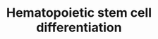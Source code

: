 ---
annotations:
- id: PW:0000512
  parent: signaling pathway
  type: Pathway Ontology
  value: Interleukin mediated signaling pathway
- id: CL:0002246
  parent: native cell
  type: Cell Type Ontology
  value: peripheral blood stem cell
authors:
- Mkutmon
- Eweitz
description: Growth factors and miRNA regulating differentiation of hematopoietic
  stem cells (HSC) to various blood-related cell types. Note that myeloblasts branch
  off separately from erythrocytes and megakaryocytes. Adapted from an open access
  image attributed to ZooFari and Mikael Häggström (http://en.wikipedia.org/wiki/User:Mikael_H%C3%A4ggstr%C3%B6m/Gallery#Medical_collaborations)
  and augmented from literature and NHLBI Progenitor Cell Biology Consortium (PCBC)
  collaborators.
last-edited: 2021-05-21
organisms:
- Bos taurus
redirect_from:
- /index.php/Pathway:WP3174
- /instance/WP3174
revision: null
schema-jsonld:
- '@context': https://schema.org/
  '@id': https://wikipathways.github.io/pathways/WP3174.html
  '@type': Dataset
  creator:
    '@type': Organization
    name: WikiPathways
  description: Growth factors and miRNA regulating differentiation of hematopoietic
    stem cells (HSC) to various blood-related cell types. Note that myeloblasts branch
    off separately from erythrocytes and megakaryocytes. Adapted from an open access
    image attributed to ZooFari and Mikael Häggström (http://en.wikipedia.org/wiki/User:Mikael_H%C3%A4ggstr%C3%B6m/Gallery#Medical_collaborations)
    and augmented from literature and NHLBI Progenitor Cell Biology Consortium (PCBC)
    collaborators.
  keywords:
  - ABO
  - ACVR1B
  - CBFA2T3
  - CD235a
  - CD34
  - CDH1
  - CIITA
  - CRLF3
  - CSF1
  - CSF2
  - CSF3
  - CXCR4
  - EGF
  - ELF1
  - EPO
  - F2R
  - FLI1
  - FOS
  - FOSB
  - GATA1
  - GATA2
  - GATA5
  - GP9
  - HES6
  - HEXIM1
  - HEXIM2
  - HLF
  - HMGN5
  - IKZF1
  - IL1A
  - IL1B
  - IL3
  - IL5
  - IL6
  - INTB3
  - IRF5
  - ITGA2B
  - KCNH2
  - KITLG
  - KLF1
  - LBX2
  - LEF1
  - LMO2
  - LOXL3
  - LYL1
  - MED12L
  - MEF2C
  - MIR10A
  - MIR155
  - MIR15A
  - MIR17
  - MIR24A
  - MIR451
  - MUC1
  - MXI1
  - MYB
  - NCKAP1L
  - NFATC2
  - NFE2
  - NLK
  - NOTCH1
  - PADI4
  - PBX1
  - PIM1
  - PIM2
  - PRDM5
  - RCAN1
  - RHOH
  - RIOK3
  - RUN1T1
  - RUNX1
  - SEC14L2
  - SPI1
  - STAT5A
  - TGFB1
  - THRB
  - TNXB
  - TPO
  - TRAF3IP3
  - TRIM29
  - TXK
  - UM279
  - VAV1
  - WNT11
  - ZFP37
  - ZGLP1
  - ZNF789
  - ZNF792
  - ZNF835
  - bta-mir-128-1
  - bta-mir-130a
  - bta-mir-150
  - bta-mir-16a
  - bta-mir-181a-1
  - bta-mir-221
  - bta-mir-223
  license: CC0
  name: Hematopoietic stem cell differentiation
seo: CreativeWork
title: Hematopoietic stem cell differentiation
wpid: WP3174
---